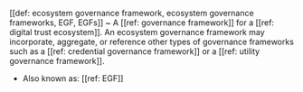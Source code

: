 [[def: ecosystem governance framework, ecosystem governance frameworks, EGF, EGFs]]
~ A [[ref: governance framework]] for a [[ref: digital trust ecosystem]]. An ecosystem governance framework may incorporate, aggregate, or reference other types of governance frameworks such as a [[ref: credential governance framework]] or a [[ref: utility governance framework]].

- Also known as: [[ref: EGF]]

